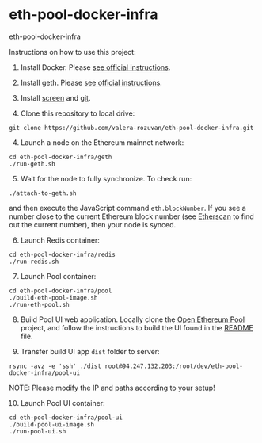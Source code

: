 # eth-pool-docker-infra
eth-pool-docker-infra

Instructions on how to use this project:

1. Install Docker. Please [see official instructions](https://docs.docker.com/install/).

2. Install geth. Please [see official instructions](https://github.com/ethereum/go-ethereum/wiki/Building-Ethereum).

3. Install [screen](https://www.digitalocean.com/community/tutorials/how-to-install-and-use-screen-on-an-ubuntu-cloud-server) and [git](https://git-scm.com/book/en/v2/Getting-Started-Installing-Git).

3. Clone this repository to local drive:

```
git clone https://github.com/valera-rozuvan/eth-pool-docker-infra.git
```

4. Launch a node on the Ethereum mainnet network:

```
cd eth-pool-docker-infra/geth
./run-geth.sh
```

5. Wait for the node to fully synchronize. To check run:

```
./attach-to-geth.sh
```

and then execute the JavaScript command `eth.blockNumber`. If you see a number close
to the current Ethereum block number (see [Etherscan](https://etherscan.io/) to find out the current number), then your node is synced.

6. Launch Redis container:

```
cd eth-pool-docker-infra/redis
./run-redis.sh
```

7. Launch Pool container:

```
cd eth-pool-docker-infra/pool
./build-eth-pool-image.sh
./run-eth-pool.sh
```

8. Build Pool UI web application. Locally clone the [Open Ethereum Pool](https://github.com/sammy007/open-ethereum-pool) project, and follow the instructions
to build the UI found in the [README](https://github.com/sammy007/open-ethereum-pool/blob/master/README.md) file.

9. Transfer build UI app `dist` folder to server:

```
rsync -avz -e 'ssh' ./dist root@94.247.132.203:/root/dev/eth-pool-docker-infra/pool-ui

```

NOTE: Please modify the IP and paths according to your setup!

10. Launch Pool UI container:

```
cd eth-pool-docker-infra/pool-ui
./build-pool-ui-image.sh
./run-pool-ui.sh
```
